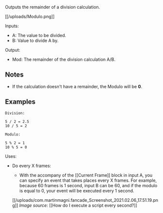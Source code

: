 Outputs the remainder of a division calculation.

[[/uploads/Modulo.png]]

Inputs:

* A: The value to be divided.
* B: Value to divide A by.

Output:

* Mod: The remainder of the division calculation A/B.

## Notes
* If the calculation doesn't have a remainder, the Modulo will be **0**.

## Examples
    Division:

    5 / 2 = 2.5
    10 / 5 = 2

    Modulo:

    5 % 2 = 1
    10 % 5 = 0

Uses:

* Do every X frames:
    * With the accompany of the [[Current Frame]] block in input A, you can specify an event that takes places every X frames. For example, because 60 frames is 1 second, input B can be 60, and if the modulo is equal to 0, your event will be executed every 1 second.
    
    [[/uploads/com.martinmagni.fancade_Screenshot_2021.02.06_17.51.19.png]]
    _Image source:_ [[How do I execute a script every second?]]
